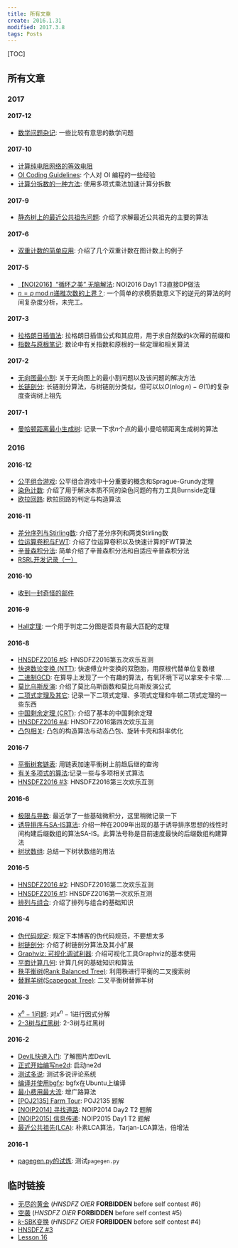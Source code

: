 ```yaml
---
title: 所有文章
create: 2016.1.31
modified: 2017.3.8
tags: Posts
---
```


[TOC]
## 所有文章
### 2017
#### 2017-12
* [数学问题杂记](./blog/2017-12-16/math-problems.html): 一些比较有意思的数学问题

#### 2017-10
* [计算纯电阻网络的等效电阻](./blog/2017-10-28/resist.html)
* [OI Coding Guidelines](./blog/2017-10-28/oi-coding-guidelines.html): 个人对 OI 编程的一些经验
* [计算分拆数的一种方法](./blog/2017-10-1/p-and-q.html): 使用多项式乘法加速计算分拆数

#### 2017-9
* [静态树上的最近公共祖先问题](./blog/2017-9-3/lca.html): 介绍了求解最近公共祖先的主要的算法

#### 2017-6
* [双重计数的简单应用](./blog/2017-6-19/double-count.html): 介绍了几个双重计数在图计数上的例子

#### 2017-5
* [【NOI2016】“循环之美” 无脑解法](./blog/2017-5-18/cyclic.html): NOI2016 Day1 T3直接DP做法
* [$n = p \mathrm{\;mod\;} n$递推次数的上界？](./blog/2017-5-8/nmodp.html): 一个简单的求模质数意义下的逆元的算法的时间复杂度分析，未完工。

#### 2017-3
* [拉格朗日插值法](./blog/2017-3-18/lagrange-interpolation.html): 拉格朗日插值公式和其应用，用于求自然数的$k$次幂的前缀和
* [指数与原根笔记](./blog/2017-3-8/exp-and-primitive-root.html): 数论中有关指数和原根的一些定理和相关算法

#### 2017-2
* [无向图最小割](./blog/2017-2-12/mincut.html): 关于无向图上的最小割问题以及该问题的解决方法
* [长链剖分](./blog/2017-2-6/long-chain.html): 长链剖分算法，与树链剖分类似，但可以以$O(n \log n) - \Theta(1)$的复杂度查询树上祖先

#### 2017-1
* [曼哈顿距离最小生成树](./blog/2017-1-17/manhattan-mst.html): 记录一下求$n$个点的最小曼哈顿距离生成树的算法

### 2016
#### 2016-12
* [公平组合游戏](./blog/2016-12-30/sg.html): 公平组合游戏中十分重要的概念和Sprague-Grundy定理
* [染色计数](./blog/2016-12-19/burnside.html): 介绍了用于解决本质不同的染色问题的有力工具Burnside定理
* [欧拉回路](./blog/2016-12-13/eular-tour.html): 欧拉回路的判定与构造算法

#### 2016-11
* [差分序列与Stirling数](./blog/2016-11-29/delta-and-stirling.html): 介绍了差分序列和两类Stirling数
* [位运算卷积与FWT](./blog/2016-11-25/fwt.html): 介绍了位运算卷积以及快速计算的FWT算法
* [辛普森积分法](./blog/2016-11-16/simpson.html): 简单介绍了辛普森积分法和自适应辛普森积分法
* [RSRL开发记录（一）](./blog/2016-11-6/rsrl-1.html)

#### 2016-10
* [收到一封奇怪的邮件](./blog/2016-10-30/strange-email.html)

#### 2016-9
* [Hall定理](./blog/2016-9-19/hall-theorem.html): 一个用于判定二分图是否具有最大匹配的定理

#### 2016-8
* [HNSDFZ2016 #5](./blog/2016-8-28/hnsdfz-5.html): HNSDFZ2016第五次欢乐互测
* [快速数论变换 (NTT)](./blog/2016-8-22/ntt.html): 快速傅立叶变换的双胞胎，用原根代替单位复数根
* [二进制GCD](./blog/2016-8-19/binary-gcd.html): 在算导上发现了一个有趣的算法，有氧环境下可以拿来卡卡常.....
* [莫比乌斯反演](./blog/2016-8-18/mobius.html): 介绍了莫比乌斯函数和莫比乌斯反演公式
* [二项式定理及其它](./blog/2016-8-18/binomial.html): 记录一下二项式定理、多项式定理和牛顿二项式定理的一些东西
* [中国剩余定理 (CRT)](./blog/2016-8-17/crt.html): 介绍了基本的中国剩余定理
* [HNSDFZ2016 #4](./blog/2016-8-15/hnsdfz-4.html): HNSDFZ2016第四次欢乐互测
* [凸包相关](./blog/2016-8-11/convex-hull.html): 凸包的构造算法与动态凸包、旋转卡壳和斜率优化

#### 2016-7
* [平衡树套链表](./blog/2016-7-28/bst-with-list.html): 用链表加速平衡树上前趋后继的查询
* [有关多项式的算法](./blog/2016-7-21/fft.html):记录一些与多项相关式算法
* [HNSDFZ2016 #3](./blog/2016-7-9/hnsdfz-3.html): HNSDFZ2016第三次欢乐互测

#### 2016-6
* [极限与导数](./blog/2016-6-23/limit-and-derivative.html): 最近学了一些基础微积分，这里稍微记录一下
* [诱导排序与SA-IS算法](./blog/2016-6-19/sais.html): 介绍一种在2009年出现的基于诱导排序思想的线性时间构建后缀数组的算法SA-IS。此算法号称是目前速度最快的后缀数组构建算法
* [树状数组](./blog/2016-6-3/fenwick.html): 总结一下树状数组的用法

#### 2016-5
* [HNSDFZ2016 #2](./blog/2016-5-31/hnsdfz2016-2.html): HNSDFZ2016第二次欢乐互测
* [HNSDFZ2016 #1](./blog/2016-5-31/hnsdfz2016-1.html): HNSDFZ2016第一次欢乐互测
* [排列与组合](./blog/2016-5-7/permutation-and-combination.html): 介绍了排列与组合的基础知识

#### 2016-4
* [伪代码规定](./blog/2016-4-23/fake-code.html): 规定下本博客的伪代码规范，不要想太多
* [树链剖分](./blog/2016-4-20/tree-split.html): 介绍了树链剖分算法及其小扩展
* [Graphviz: 可视化调试利器](./blog/2016-4-16/graphviz.html): 介绍可视化工具Graphviz的基本使用
* [平面计算几何](./blog/2016-4-12/geometry.html): 计算几何的基础知识和算法
* [秩平衡树(Rank Balanced Tree)](./blog/2016-4-10/rank-tree.html): 利用秩进行平衡的二叉搜索树
* [替罪羊树(Scapegoat Tree)](./blog/2016-4-6/scapegoat.html): 二叉平衡树替罪羊树

#### 2016-3
* [$x^n-1$问题](./blog/2016-3-21/x-2-1.html): 对$x^n-1$进行因式分解
* [2-3树与红黑树](./blog/2016-3-12/2-3-tree-and-red-black-tree.html): 2-3树与红黑树

#### 2016-2
* [DevIL快速入门](./blog/2016-2-5/devil-usage.html): 了解图片库DevIL
* [正式开始编写ne2d](./blog/2016-2-4/ne2d-1.html): 启动ne2d
* [测试多说](./blog/2016-2-4/comments.html): 测试多说评论系统
* [编译并使用bgfx](./blog/2016-2-3/learn-bgfx-1.html): bgfx在Ubuntu上编译
* [最小费用最大流](./blog/2016-2-2/mincost-maxflow.html): 增广路算法
* [[POJ2135] Farm Tour](./blog/2016-2-1/farm-tour.html): POJ2135 题解
* [[NOIP2014] 寻找道路](./blog/2016-2-1/find-path.html): NOIP2014 Day2 T2 题解
* [[NOIP2015] 信息传递](./blog/2016-2-1/message.html): NOIP2015 Day1 T2 题解
* [最近公共祖先(LCA)](./blog/2016-2-1/lca.html): 朴素LCA算法，Tarjan-LCA算法，倍增法

#### 2016-1
* [pagegen.py的试炼](./blog/2016-1-31/test.html): 测试`pagegen.py`

## 临时链接
* [无尽的黄金](./blog/2016-10-3/gold.html) (*HNSDFZ OIER* **FORBIDDEN** before self contest #6)
* [空袭](./blog/2016-8-25/airstrike.html) (*HNSDFZ OIER* **FORBIDDEN** before self contest #5)
* [$k$-SBK变换](./blog/2016-7-28/ksbk.html) (*HNSDFZ OIER* **FORBIDDEN** before self contest #4)
* [HNSDFZ #3](./blog/2016-7-1/hnsdfz-3.html)
* [Lesson 16](./blog/english/16.html)
